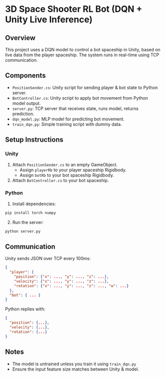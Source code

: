 
# 3D Space Shooter RL Bot (DQN + Unity Live Inference)

## Overview
This project uses a DQN model to control a bot spaceship in Unity, based on live data from the player spaceship. The system runs in real-time using TCP communication.

## Components
- `PositionSender.cs`: Unity script for sending player & bot state to Python server.
- `BotController.cs`: Unity script to apply bot movement from Python model output.
- `server.py`: TCP server that receives state, runs model, returns prediction.
- `dqn_model.py`: MLP model for predicting bot movement.
- `train_dqn.py`: Simple training script with dummy data.

## Setup Instructions

### Unity
1. Attach `PositionSender.cs` to an empty GameObject.
   - Assign `playerRb` to your player spaceship Rigidbody.
   - Assign `botRb` to your bot spaceship Rigidbody.
2. Attach `BotController.cs` to your bot spaceship.

### Python
1. Install dependencies:
```bash
pip install torch numpy
```
2. Run the server:
```bash
python server.py
```

## Communication
Unity sends JSON over TCP every 100ms:
```json
{
  "player": {
    "position": {"x": ..., "y": ..., "z": ...},
    "velocity": {"x": ..., "y": ..., "z": ...},
    "rotation": {"x": ..., "y": ..., "z": ..., "w": ...}
  },
  "bot": { ... }
}
```

Python replies with:
```json
{
  "position": {...},
  "velocity": {...},
  "rotation": {...}
}
```

## Notes
- The model is untrained unless you train it using `train_dqn.py`
- Ensure the input feature size matches between Unity & model.
